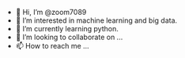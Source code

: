 - 👋 Hi, I’m @zoom7089
- 👀 I’m interested in machine learning and big data.
- 🌱 I’m currently learning python.
- 💞️ I’m looking to collaborate on ...
- 📫 How to reach me ...

<!---
zoom7089/zoom7089 is a ✨ special ✨ repository because its `README.md` (this file) appears on your GitHub profile.
You can click the Preview link to take a look at your changes.
--->
